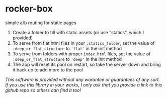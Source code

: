 rocker-box
==========

simple a/b routing for static pages

1. Create a folder to fill with static assets (or use "statics", which I provided)
2. To serve from flat html files in your ```:statics_folder```, set the value of ```:deep_or_flat_structure``` to ```'flat'``` in the init method
3. To serve from folders with proper ```index.html``` files, set the value of ```:deep_or_flat_structure``` to ```'deep'``` in the init method
4. The app will reset its pool on restart, so take the server down and bring it back up to add more to the pool


*This software is provided without any warantee or guarantees of any sort.*
*If you use this library in your works, I only ask that you provide a link to this github repo so others can find it too!*
